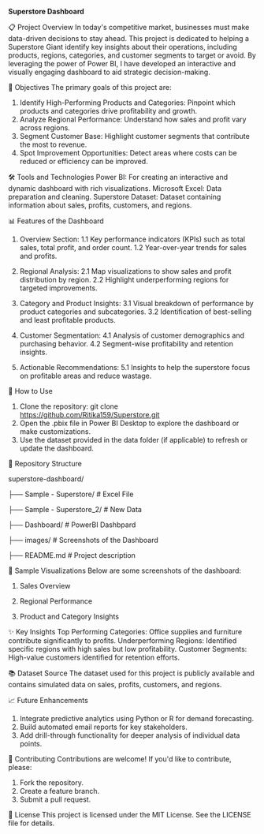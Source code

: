 **Superstore Dashboard**

📋 Project Overview
In today's competitive market, businesses must make data-driven decisions to stay ahead. This project is dedicated to helping a Superstore Giant identify key insights about their operations, including products, regions, categories, and customer segments to target or avoid. By leveraging the power of Power BI, I have developed an interactive and visually engaging dashboard to aid strategic decision-making.

🎯 Objectives
The primary goals of this project are:
1. Identify High-Performing Products and Categories: Pinpoint which products and categories drive profitability and growth.
2. Analyze Regional Performance: Understand how sales and profit vary across regions.
3. Segment Customer Base: Highlight customer segments that contribute the most to revenue.
4. Spot Improvement Opportunities: Detect areas where costs can be reduced or efficiency can be improved.
   
🛠️ Tools and Technologies
Power BI: For creating an interactive and dynamic dashboard with rich visualizations.
Microsoft Excel: Data preparation and cleaning.
Superstore Dataset: Dataset containing information about sales, profits, customers, and regions.

📊 Features of the Dashboard
1. Overview Section:
1.1 Key performance indicators (KPIs) such as total sales, total profit, and order count.
1.2 Year-over-year trends for sales and profits.

2. Regional Analysis:
2.1 Map visualizations to show sales and profit distribution by region.
2.2 Highlight underperforming regions for targeted improvements.
   
3. Category and Product Insights:
3.1 Visual breakdown of performance by product categories and subcategories.
3.2 Identification of best-selling and least profitable products.
   
4. Customer Segmentation:
4.1 Analysis of customer demographics and purchasing behavior.
4.2 Segment-wise profitability and retention insights.

5. Actionable Recommendations:
5.1 Insights to help the superstore focus on profitable areas and reduce wastage.
   
🚀 How to Use
1. Clone the repository: git clone https://github.com/Ritika159/Superstore.git
2. Open the .pbix file in Power BI Desktop to explore the dashboard or make customizations.
3. Use the dataset provided in the data folder (if applicable) to refresh or update the dashboard.
   
📂 Repository Structure

superstore-dashboard/

├── Sample - Superstore/       # Excel File 

├── Sample - Superstore_2/     # New Data

├── Dashboard/                 # PowerBI Dashbpard

├── images/                    # Screenshots of the Dashboard

├── README.md                  # Project description

📸 Sample Visualizations
Below are some screenshots of the dashboard:
1. Sales Overview

2. Regional Performance

3. Product and Category Insights

✨ Key Insights
Top Performing Categories: Office supplies and furniture contribute significantly to profits.
Underperforming Regions: Identified specific regions with high sales but low profitability.
Customer Segments: High-value customers identified for retention efforts.

📚 Dataset Source
The dataset used for this project is publicly available and contains simulated data on sales, profits, customers, and regions.

📈 Future Enhancements
1. Integrate predictive analytics using Python or R for demand forecasting.
2. Build automated email reports for key stakeholders.
3. Add drill-through functionality for deeper analysis of individual data points.

🤝 Contributing
Contributions are welcome! If you'd like to contribute, please:
1. Fork the repository.
2. Create a feature branch.
3. Submit a pull request.

📄 License
This project is licensed under the MIT License. See the LICENSE file for details.
